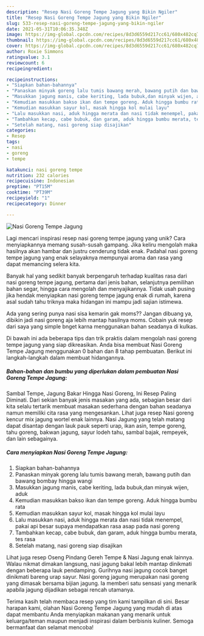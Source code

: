 ```yaml
---
description: "Resep Nasi Goreng Tempe Jagung yang Bikin Ngiler"
title: "Resep Nasi Goreng Tempe Jagung yang Bikin Ngiler"
slug: 533-resep-nasi-goreng-tempe-jagung-yang-bikin-ngiler
date: 2021-05-31T10:06:35.348Z
image: https://img-global.cpcdn.com/recipes/8d3d6559d217cc61/680x482cq70/nasi-goreng-tempe-jagung-foto-resep-utama.jpg
thumbnail: https://img-global.cpcdn.com/recipes/8d3d6559d217cc61/680x482cq70/nasi-goreng-tempe-jagung-foto-resep-utama.jpg
cover: https://img-global.cpcdn.com/recipes/8d3d6559d217cc61/680x482cq70/nasi-goreng-tempe-jagung-foto-resep-utama.jpg
author: Roxie Simmons
ratingvalue: 3.1
reviewcount: 6
recipeingredient:

recipeinstructions:
- "Siapkan bahan-bahannya"
- "Panaskan minyak goreng lalu tumis bawang merah, bawang putih dan bawang bombay hingga wangi"
- "Masukkan jagung manis, cabe keriting, lada bubuk,dan minyak wijen, aduk"
- "Kemudian masukkan bakso ikan dan tempe goreng. Aduk hingga bumbu rata"
- "Kemudian masukkan sayur kol, masak hingga kol mulai layu"
- "Lalu masukkan nasi, aduk hingga merata dan nasi tidak menempel, pakai api besar supaya mendapatkan rasa asap pada nasi goreng"
- "Tambahkan kecap, cabe bubuk, dan garam, aduk hingga bumbu merata, tes rasa"
- "Setelah matang, nasi goreng siap disajikan"
categories:
- Resep
tags:
- nasi
- goreng
- tempe

katakunci: nasi goreng tempe 
nutrition: 232 calories
recipecuisine: Indonesian
preptime: "PT15M"
cooktime: "PT39M"
recipeyield: "1"
recipecategory: Dinner

---
```



![Nasi Goreng Tempe Jagung](https://img-global.cpcdn.com/recipes/8d3d6559d217cc61/680x482cq70/nasi-goreng-tempe-jagung-foto-resep-utama.jpg)

Lagi mencari inspirasi resep nasi goreng tempe jagung yang unik? Cara menyiapkannya memang susah-susah gampang. Jika keliru mengolah maka hasilnya akan hambar dan justru cenderung tidak enak. Padahal nasi goreng tempe jagung yang enak selayaknya mempunyai aroma dan rasa yang dapat memancing selera kita.

Banyak hal yang sedikit banyak berpengaruh terhadap kualitas rasa dari nasi goreng tempe jagung, pertama dari jenis bahan, selanjutnya pemilihan bahan segar, hingga cara mengolah dan menyajikannya. Tidak usah pusing jika hendak menyiapkan nasi goreng tempe jagung enak di rumah, karena asal sudah tahu triknya maka hidangan ini mampu jadi sajian istimewa.

Ada yang sering punya nasi sisa kemarin gak moms?? Jangan dibuang ya, dibikin jadi nasi goreng aja lebih mantap hasilnya moms. Cobain yuk resep dari saya yang simple bnget karna menggunakan bahan seadanya di kulkas.


Di bawah ini ada beberapa tips dan trik praktis dalam mengolah nasi goreng tempe jagung yang siap dikreasikan. Anda bisa membuat Nasi Goreng Tempe Jagung menggunakan 0 bahan dan 8 tahap pembuatan. Berikut ini langkah-langkah dalam membuat hidangannya.

<!--inarticleads1-->

##### Bahan-bahan dan bumbu yang diperlukan dalam pembuatan Nasi Goreng Tempe Jagung:



Sambal Tempe, Jagung Bakar Hingga Nasi Goreng, Ini Resep Paling Diminati. Dari sekian banyak jenis masakan yang ada, sebagian besar dari kita selalu tertarik membuat masakan sederhana dengan bahan seadanya namun memiliki cita rasa yang mengesankan. Lihat juga resep Nasi goreng kencur mix jagung wortel enak lainnya. Nasi Jagung yang telah matang dapat disantap dengan lauk pauk seperti urap, ikan asin, tempe goreng, tahu goreng, bakwan jagung, sayur lodeh tahu, sambal bajak, rempeyek, dan lain sebagainya. 

<!--inarticleads2-->

##### Cara menyiapkan Nasi Goreng Tempe Jagung:

1. Siapkan bahan-bahannya
1. Panaskan minyak goreng lalu tumis bawang merah, bawang putih dan bawang bombay hingga wangi
1. Masukkan jagung manis, cabe keriting, lada bubuk,dan minyak wijen, aduk
1. Kemudian masukkan bakso ikan dan tempe goreng. Aduk hingga bumbu rata
1. Kemudian masukkan sayur kol, masak hingga kol mulai layu
1. Lalu masukkan nasi, aduk hingga merata dan nasi tidak menempel, pakai api besar supaya mendapatkan rasa asap pada nasi goreng
1. Tambahkan kecap, cabe bubuk, dan garam, aduk hingga bumbu merata, tes rasa
1. Setelah matang, nasi goreng siap disajikan


Lihat juga resep Oseng Pindang Gereh Tempe &amp; Nasi Jagung enak lainnya. Walau nikmat dimakan langsung, nasi jagung bakal lebih mantap dinikmati dengan beberapa lauk pendamping. Gurihnya nasi jagung cocok banget dinikmati bareng urap sayur. Nasi goreng jagung merupakan nasi goreng yang dimasak bersama bijian jagung. Ia memberi satu sensasi yang menarik apabila jagung dijadikan sebagai rencah utamanya. 

Terima kasih telah membaca resep yang tim kami tampilkan di sini. Besar harapan kami, olahan Nasi Goreng Tempe Jagung yang mudah di atas dapat membantu Anda menyiapkan makanan yang menarik untuk keluarga/teman maupun menjadi inspirasi dalam berbisnis kuliner. Semoga bermanfaat dan selamat mencoba!
